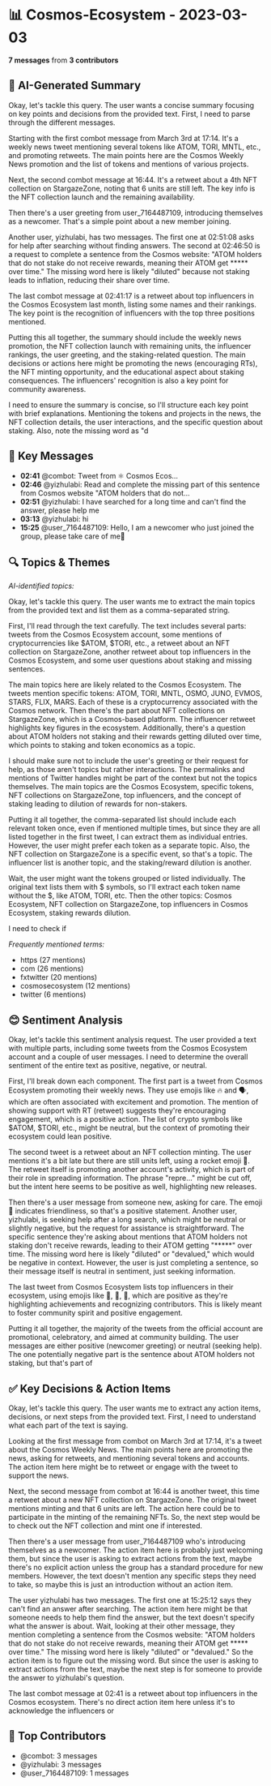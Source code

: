 # 📊 Cosmos-Ecosystem - 2023-03-03
**7 messages** from **3 contributors**

## 📝 AI-Generated Summary
<think>
Okay, let's tackle this query. The user wants a concise summary focusing on key points and decisions from the provided text. First, I need to parse through the different messages.

Starting with the first combot message from March 3rd at 17:14. It's a weekly news tweet mentioning several tokens like ATOM, TORI, MNTL, etc., and promoting retweets. The main points here are the Cosmos Weekly News promotion and the list of tokens and mentions of various projects.

Next, the second combot message at 16:44. It's a retweet about a 4th NFT collection on StargazeZone, noting that 6 units are still left. The key info is the NFT collection launch and the remaining availability.

Then there's a user greeting from user_7164487109, introducing themselves as a newcomer. That's a simple point about a new member joining.

Another user, yizhulabi, has two messages. The first one at 02:51:08 asks for help after searching without finding answers. The second at 02:46:50 is a request to complete a sentence from the Cosmos website: "ATOM holders that do not stake do not receive rewards, meaning their ATOM get ***** over time." The missing word here is likely "diluted" because not staking leads to inflation, reducing their share over time.

The last combot message at 02:41:17 is a retweet about top influencers in the Cosmos Ecosystem last month, listing some names and their rankings. The key point is the recognition of influencers with the top three positions mentioned.

Putting this all together, the summary should include the weekly news promotion, the NFT collection launch with remaining units, the influencer rankings, the user greeting, and the staking-related question. The main decisions or actions here might be promoting the news (encouraging RTs), the NFT minting opportunity, and the educational aspect about staking consequences. The influencers' recognition is also a key point for community awareness.

I need to ensure the summary is concise, so I'll structure each key point with brief explanations. Mentioning the tokens and projects in the news, the NFT collection details, the user interactions, and the specific question about staking. Also, note the missing word as "d

## 💬 Key Messages
- **02:41** @combot: [‌‌‌‌‎⁠](https://twitter.com/CosmosEcosystem/status/1631484841270149120)Tweet from ⚛️ Cosmos Ecos...
- **02:46** @yizhulabi: Read and complete the missing part of this sentence from Cosmos website "ATOM holders that do not...
- **02:51** @yizhulabi: I have searched for a long time and can't find the answer, please help me
- **03:13** @yizhulabi: hi
- **15:25** @user_7164487109: Hello, I am a newcomer who just joined the group, please take care of me🤝

## 🔍 Topics & Themes
*AI-identified topics:*
> <think>
Okay, let's tackle this query. The user wants me to extract the main topics from the provided text and list them as a comma-separated string.

First, I'll read through the text carefully. The text includes several parts: tweets from the Cosmos Ecosystem account, some mentions of cryptocurrencies like $ATOM, $TORI, etc., a retweet about an NFT collection on StargazeZone, another retweet about top influencers in the Cosmos Ecosystem, and some user questions about staking and missing sentences.

The main topics here are likely related to the Cosmos Ecosystem. The tweets mention specific tokens: ATOM, TORI, MNTL, OSMO, JUNO, EVMOS, STARS, FLIX, MARS. Each of these is a cryptocurrency associated with the Cosmos network. Then there's the part about NFT collections on StargazeZone, which is a Cosmos-based platform. The influencer retweet highlights key figures in the ecosystem. Additionally, there's a question about ATOM holders not staking and their rewards getting diluted over time, which points to staking and token economics as a topic.

I should make sure not to include the user's greeting or their request for help, as those aren't topics but rather interactions. The permalinks and mentions of Twitter handles might be part of the context but not the topics themselves. The main topics are the Cosmos Ecosystem, specific tokens, NFT collections on StargazeZone, top influencers, and the concept of staking leading to dilution of rewards for non-stakers.

Putting it all together, the comma-separated list should include each relevant token once, even if mentioned multiple times, but since they are all listed together in the first tweet, I can extract them as individual entries. However, the user might prefer each token as a separate topic. Also, the NFT collection on StargazeZone is a specific event, so that's a topic. The influencer list is another topic, and the staking/reward dilution is another. 

Wait, the user might want the tokens grouped or listed individually. The original text lists them with $ symbols, so I'll extract each token name without the $, like ATOM, TORI, etc. Then the other topics: Cosmos Ecosystem, NFT collection on StargazeZone, top influencers in Cosmos Ecosystem, staking rewards dilution. 

I need to check if

*Frequently mentioned terms:*
- https (27 mentions)
- com (26 mentions)
- fxtwitter (20 mentions)
- cosmosecosystem (12 mentions)
- twitter (6 mentions)

## 😊 Sentiment Analysis
<think>
Okay, let's tackle this sentiment analysis request. The user provided a text with multiple parts, including some tweets from the Cosmos Ecosystem account and a couple of user messages. I need to determine the overall sentiment of the entire text as positive, negative, or neutral.

First, I'll break down each component. The first part is a tweet from Cosmos Ecosystem promoting their weekly news. They use emojis like 🔥 and 🗣️, which are often associated with excitement and promotion. The mention of showing support with RT (retweet) suggests they're encouraging engagement, which is a positive action. The list of crypto symbols like $ATOM, $TORI, etc., might be neutral, but the context of promoting their ecosystem could lean positive.

The second tweet is a retweet about an NFT collection minting. The user mentions it's a bit late but there are still units left, using a rocket emoji 🚀. The retweet itself is promoting another account's activity, which is part of their role in spreading information. The phrase "repre…" might be cut off, but the intent here seems to be positive as well, highlighting new releases.

Then there's a user message from someone new, asking for care. The emoji 🤝 indicates friendliness, so that's a positive statement. Another user, yizhulabi, is seeking help after a long search, which might be neutral or slightly negative, but the request for assistance is straightforward. The specific sentence they're asking about mentions that ATOM holders not staking don't receive rewards, leading to their ATOM getting "*****" over time. The missing word here is likely "diluted" or "devalued," which would be negative in context. However, the user is just completing a sentence, so their message itself is neutral in sentiment, just seeking information.

The last tweet from Cosmos Ecosystem lists top influencers in their ecosystem, using emojis like 🥈, 🥉, 🥇, which are positive as they're highlighting achievements and recognizing contributors. This is likely meant to foster community spirit and positive engagement.

Putting it all together, the majority of the tweets from the official account are promotional, celebratory, and aimed at community building. The user messages are either positive (newcomer greeting) or neutral (seeking help). The one potentially negative part is the sentence about ATOM holders not staking, but that's part of

## ✅ Key Decisions & Action Items
<think>
Okay, let's tackle this query. The user wants me to extract any action items, decisions, or next steps from the provided text. First, I need to understand what each part of the text is saying.

Looking at the first message from combot on March 3rd at 17:14, it's a tweet about the Cosmos Weekly News. The main points here are promoting the news, asking for retweets, and mentioning several tokens and accounts. The action item here might be to retweet or engage with the tweet to support the news.

Next, the second message from combot at 16:44 is another tweet, this time a retweet about a new NFT collection on StargazeZone. The original tweet mentions minting and that 6 units are left. The action here could be to participate in the minting of the remaining NFTs. So, the next step would be to check out the NFT collection and mint one if interested.

Then there's a user message from user_7164487109 who's introducing themselves as a newcomer. The action item here is probably just welcoming them, but since the user is asking to extract actions from the text, maybe there's no explicit action unless the group has a standard procedure for new members. However, the text doesn't mention any specific steps they need to take, so maybe this is just an introduction without an action item.

The user yizhulabi has two messages. The first one at 15:25:12 says they can't find an answer after searching. The action item here might be that someone needs to help them find the answer, but the text doesn't specify what the answer is about. Wait, looking at their other message, they mention completing a sentence from the Cosmos website: "ATOM holders that do not stake do not receive rewards, meaning their ATOM get ***** over time." The missing word here is likely "diluted" or "devalued." So the action item is to figure out the missing word. But since the user is asking to extract actions from the text, maybe the next step is for someone to provide the answer to yizhulabi's question.

The last combot message at 02:41 is a retweet about top influencers in the Cosmos ecosystem. There's no direct action item here unless it's to acknowledge the influencers or

## 👥 Top Contributors
- @combot: 3 messages
- @yizhulabi: 3 messages
- @user_7164487109: 1 messages